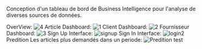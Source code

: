 Conception d'un tableau de bord de Business Intelligence pour l'analyse de diverses sources de données.

OverView:
![4](https://github.com/user-attachments/assets/931127c8-e736-4292-8040-7fce4383e22f)
Article Dashboard:
![1](https://github.com/user-attachments/assets/e7a4e293-07df-467a-b794-a75c28e6977e)
Client Dashboard:
![2](https://github.com/user-attachments/assets/f45994c8-5f6e-4a5e-bf7b-0828a0fe1643)
Fournisseur Dashboard:
![3](https://github.com/user-attachments/assets/c1d932c7-cfcd-4e9c-9e0d-bff620f02912)
Sign Up Interface:
![signup](https://github.com/user-attachments/assets/097fc1aa-a725-4e3a-a80b-56f35c19b3f7)
Sign In Interface:
![login2](https://github.com/user-attachments/assets/d816cdd5-b751-4493-ba7e-8b942f604b73)
Predition Les articles plus demandés dans un periode:
![Predition test](https://github.com/user-attachments/assets/db026e44-c8de-4811-ae56-55153c68f813)
